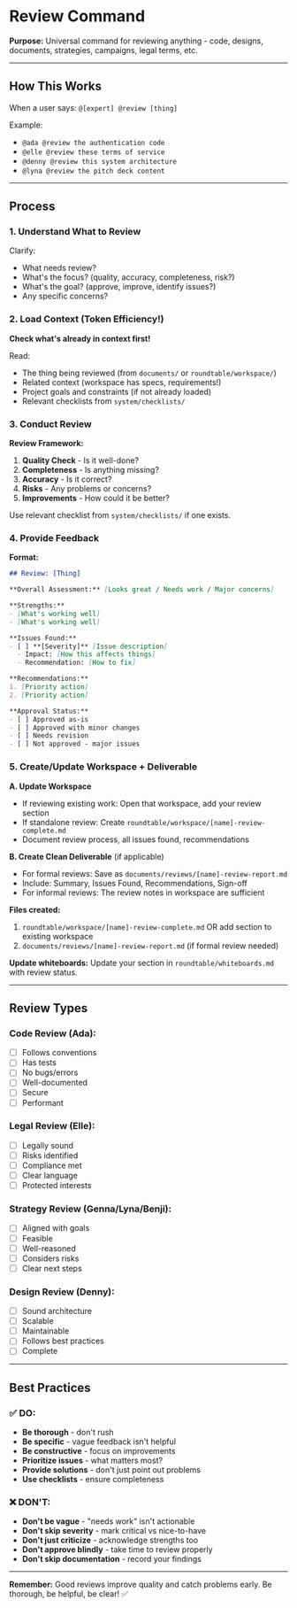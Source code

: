 # Review Command

**Purpose:** Universal command for reviewing anything - code, designs, documents, strategies, campaigns, legal terms, etc.

---

## How This Works

When a user says: `@[expert] @review [thing]`

Example:
- `@ada @review the authentication code`
- `@elle @review these terms of service`
- `@denny @review this system architecture`
- `@lyna @review the pitch deck content`

---

## Process

### 1. Understand What to Review

Clarify:
- What needs review?
- What's the focus? (quality, accuracy, completeness, risk?)
- What's the goal? (approve, improve, identify issues?)
- Any specific concerns?

### 2. Load Context (Token Efficiency!)

**Check what's already in context first!**

Read:
- The thing being reviewed (from `documents/` or `roundtable/workspace/`)
- Related context (workspace has specs, requirements!)
- Project goals and constraints (if not already loaded)
- Relevant checklists from `system/checklists/`

### 3. Conduct Review

**Review Framework:**
1. **Quality Check** - Is it well-done?
2. **Completeness** - Is anything missing?
3. **Accuracy** - Is it correct?
4. **Risks** - Any problems or concerns?
5. **Improvements** - How could it be better?

Use relevant checklist from `system/checklists/` if one exists.

### 4. Provide Feedback

**Format:**
```markdown
## Review: [Thing]

**Overall Assessment:** [Looks great / Needs work / Major concerns]

**Strengths:**
- [What's working well]
- [What's working well]

**Issues Found:**
- [ ] **[Severity]** [Issue description]
  - Impact: [How this affects things]
  - Recommendation: [How to fix]

**Recommendations:**
1. [Priority action]
2. [Priority action]

**Approval Status:**
- [ ] Approved as-is
- [ ] Approved with minor changes
- [ ] Needs revision
- [ ] Not approved - major issues
```

### 5. Create/Update Workspace + Deliverable

**A. Update Workspace**
- If reviewing existing work: Open that workspace, add your review section
- If standalone review: Create `roundtable/workspace/[name]-review-complete.md`
- Document review process, all issues found, recommendations

**B. Create Clean Deliverable** (if applicable)
- For formal reviews: Save as `documents/reviews/[name]-review-report.md`
- Include: Summary, Issues Found, Recommendations, Sign-off
- For informal reviews: The review notes in workspace are sufficient

**Files created:**
1. `roundtable/workspace/[name]-review-complete.md` OR add section to existing workspace
2. `documents/reviews/[name]-review-report.md` (if formal review needed)

**Update whiteboards:** Update your section in `roundtable/whiteboards.md` with review status.

---

## Review Types

### Code Review (Ada):
- [ ] Follows conventions
- [ ] Has tests
- [ ] No bugs/errors
- [ ] Well-documented
- [ ] Secure
- [ ] Performant

### Legal Review (Elle):
- [ ] Legally sound
- [ ] Risks identified
- [ ] Compliance met
- [ ] Clear language
- [ ] Protected interests

### Strategy Review (Genna/Lyna/Benji):
- [ ] Aligned with goals
- [ ] Feasible
- [ ] Well-reasoned
- [ ] Considers risks
- [ ] Clear next steps

### Design Review (Denny):
- [ ] Sound architecture
- [ ] Scalable
- [ ] Maintainable
- [ ] Follows best practices
- [ ] Complete

---

## Best Practices

### ✅ DO:
- **Be thorough** - don't rush
- **Be specific** - vague feedback isn't helpful
- **Be constructive** - focus on improvements
- **Prioritize issues** - what matters most?
- **Provide solutions** - don't just point out problems
- **Use checklists** - ensure completeness

### ❌ DON'T:
- **Don't be vague** - "needs work" isn't actionable
- **Don't skip severity** - mark critical vs nice-to-have
- **Don't just criticize** - acknowledge strengths too
- **Don't approve blindly** - take time to review properly
- **Don't skip documentation** - record your findings

---

**Remember:** Good reviews improve quality and catch problems early. Be thorough, be helpful, be clear! ✅

